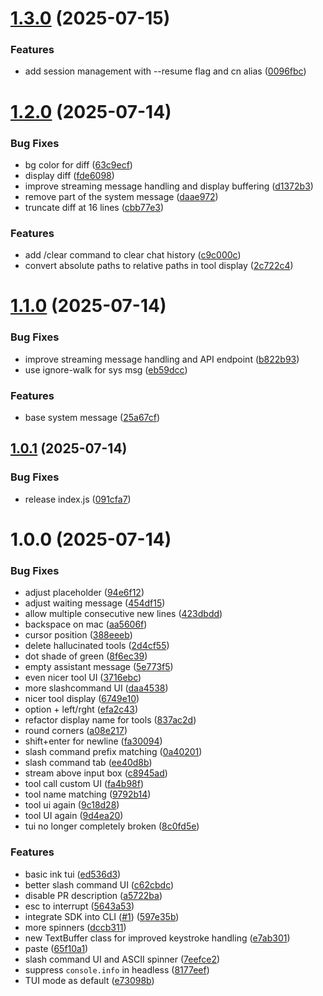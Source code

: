 # [1.3.0](https://github.com/continuedev/cli/compare/v1.2.0...v1.3.0) (2025-07-15)


### Features

* add session management with --resume flag and cn alias ([0096fbc](https://github.com/continuedev/cli/commit/0096fbcc4934d7264d9a7a134908e016e037df1a))

# [1.2.0](https://github.com/continuedev/cli/compare/v1.1.0...v1.2.0) (2025-07-14)


### Bug Fixes

* bg color for diff ([63c9ecf](https://github.com/continuedev/cli/commit/63c9ecf24fcf74f43d07244c963cef04f91baee8))
* display diff ([fde6098](https://github.com/continuedev/cli/commit/fde6098ef2c4d99a9b9b8d6ffc1299436e0f52c1))
* improve streaming message handling and display buffering ([d1372b3](https://github.com/continuedev/cli/commit/d1372b3aa2f79221957468fd1decbae2258becc0))
* remove part of the system message ([daae972](https://github.com/continuedev/cli/commit/daae97242f1fca92f42f8c979df8d9c3f912f69d))
* truncate diff at 16 lines ([cbb77e3](https://github.com/continuedev/cli/commit/cbb77e35ff19809c1c05760fbdf7c995d85dc72c))


### Features

* add /clear command to clear chat history ([c9c000c](https://github.com/continuedev/cli/commit/c9c000cfab6aa6efe156126f1eafc99349466413))
* convert absolute paths to relative paths in tool display ([2c722c4](https://github.com/continuedev/cli/commit/2c722c485eea4c3c283fb643193a4b1ffe14bf7f))

# [1.1.0](https://github.com/continuedev/cli/compare/v1.0.1...v1.1.0) (2025-07-14)


### Bug Fixes

* improve streaming message handling and API endpoint ([b822b93](https://github.com/continuedev/cli/commit/b822b938f110af2de2c040f45cd3fca770d9a4a7))
* use ignore-walk for sys msg ([eb59dcc](https://github.com/continuedev/cli/commit/eb59dcc76a5bf16d4da2e4f2c7dc87765e8382b3))


### Features

* base system message ([25a67cf](https://github.com/continuedev/cli/commit/25a67cf947f786d4cdc36c60e36e303a4e466c87))

## [1.0.1](https://github.com/continuedev/cli/compare/v1.0.0...v1.0.1) (2025-07-14)


### Bug Fixes

* release index.js ([091cfa7](https://github.com/continuedev/cli/commit/091cfa7b64c1591f371e444e602d04fdcbca48d4))

# 1.0.0 (2025-07-14)


### Bug Fixes

* adjust placeholder ([94e6f12](https://github.com/continuedev/cli/commit/94e6f12924ff5ee429a43c53d1810d5519f026bb))
* adjust waiting message ([454df15](https://github.com/continuedev/cli/commit/454df1554500a530645ef5e7a6a80fea6a27f207))
* allow multiple consecutive new lines ([423dbdd](https://github.com/continuedev/cli/commit/423dbdd457683260f66eda9024f35dee9c49d5db))
* backspace on mac ([aa5606f](https://github.com/continuedev/cli/commit/aa5606f65f3284c9ff4d0a02cb1e4611b5cd080c))
* cursor position ([388eeeb](https://github.com/continuedev/cli/commit/388eeeb37afa7625b954e4dd44cbcd7cf0ab22bb))
* delete hallucinated tools ([2d4cf55](https://github.com/continuedev/cli/commit/2d4cf55c393121570ff2c4459c6942e124bc88dd))
* dot shade of green ([8f6ec39](https://github.com/continuedev/cli/commit/8f6ec398ff23ec1d59567cb5b2de92dabd58ab4b))
* empty assistant message ([5e773f5](https://github.com/continuedev/cli/commit/5e773f52684dc8b267fa33a94b0b707d292a6111))
* even nicer tool UI ([3716ebc](https://github.com/continuedev/cli/commit/3716ebcdd73a23e021e59a9d162d61915ce31184))
* more slashcommand UI ([daa4538](https://github.com/continuedev/cli/commit/daa45387725f6b0b9b247ebde63f1f3018052bc2))
* nicer tool display ([6749e10](https://github.com/continuedev/cli/commit/6749e10daad3fc9238dce6bf5c7309dd610cad2a))
* option + left/rght ([efa2c43](https://github.com/continuedev/cli/commit/efa2c434d0a5942e9aaf5171c2d1f03c5df3ca51))
* refactor display name for tools ([837ac2d](https://github.com/continuedev/cli/commit/837ac2d5c33ad0ef6482f8216dd7b3a8ec852fe3))
* round corners ([a08e217](https://github.com/continuedev/cli/commit/a08e2176a70f5a216f6e03657e9f6522eade99b8))
* shift+enter for newline ([fa30094](https://github.com/continuedev/cli/commit/fa30094e61dbb2b11f7940b875fc719d06ed3eec))
* slash command prefix matching ([0a40201](https://github.com/continuedev/cli/commit/0a402010d9ae98a6913b7ceb68b97dfd9772754e))
* slash command tab ([ee40d8b](https://github.com/continuedev/cli/commit/ee40d8bbb48d502055cad1e811e973598b0bf9bd))
* stream above input box ([c8945ad](https://github.com/continuedev/cli/commit/c8945adb85c99379039afa02ac4d63f114a6de6b))
* tool call custom UI ([fa4b98f](https://github.com/continuedev/cli/commit/fa4b98f455db6fe48b4c5810327d0222fade7902))
* tool name matching ([9792b14](https://github.com/continuedev/cli/commit/9792b1411f713c2615c0d3b82df2c7032d434205))
* tool ui again ([9c18d28](https://github.com/continuedev/cli/commit/9c18d28cbefed79f316a0b9d219f7ec585455eca))
* tool UI again ([9d4ea20](https://github.com/continuedev/cli/commit/9d4ea20deb278a7c8d427647b5c1d5cf4d333352))
* tui no longer completely broken ([8c0fd5e](https://github.com/continuedev/cli/commit/8c0fd5e87e7e8ce59b4b022669d4aba2ba1b8bcf))


### Features

* basic ink tui ([ed536d3](https://github.com/continuedev/cli/commit/ed536d3505167cd15e46ec4dee49847eb87b63a8))
* better slash command UI ([c62cbdc](https://github.com/continuedev/cli/commit/c62cbdc21e6e93788d8e01c0a97c17ef0c036261))
* disable PR description ([a5722ba](https://github.com/continuedev/cli/commit/a5722bab8bd7fb925806a767e9f76a4165f5f6b3))
* esc to interrupt ([5643a53](https://github.com/continuedev/cli/commit/5643a53b5a3440d1e3e2ee41df08524289ad94b2))
* integrate SDK into CLI ([#1](https://github.com/continuedev/cli/issues/1)) ([597e35b](https://github.com/continuedev/cli/commit/597e35b5be0ab1d1f62b6d9e2ac71e168d06e39c))
* more spinners ([dccb311](https://github.com/continuedev/cli/commit/dccb31106a43f2c295da3f8a4225a44969cb3ef7))
* new TextBuffer class for improved keystroke handling ([e7ab301](https://github.com/continuedev/cli/commit/e7ab301dbe3b7e27bd6bb15992f3cf1a3f9694d7))
* paste ([65f10a1](https://github.com/continuedev/cli/commit/65f10a1a4f2862bf1166d187e49fc732a503f9da))
* slash command UI and ASCII spinner ([7eefce2](https://github.com/continuedev/cli/commit/7eefce2de39fca9ab51b2d2fb1d0b24286c09404))
* suppress `console.info` in headless ([8177eef](https://github.com/continuedev/cli/commit/8177eef6a00a06f5c80d4b0ee4c84f00fd156cd5))
* TUI mode as default ([e73098b](https://github.com/continuedev/cli/commit/e73098b82ed5ea73f6d8d33eab24fdf6c67bb8ec))
